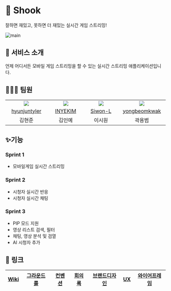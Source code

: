 # 🌠 Shook
잘하면 재밌고, 못하면 더 재밌는 실시간 게임 스트리밍!

![main](https://github.com/user-attachments/assets/aad96571-67f8-4933-ad5b-dd5e58501691)

## 👀 서비스 소개
언제 어디서든 모바일 게임 스트리밍을 할 수 있는 실시간 스트리밍 애플리케이션입니다.

## 🧑🏻‍💻 팀원

<table>
  <tr align=center>
    <td width="160px"><img src="https://avatars.githubusercontent.com/u/120548537?v=4"></td>
    <td width="160px"><img src="https://avatars.githubusercontent.com/u/131857557?v=4"></td>
    <td width="160px"><img src="https://avatars.githubusercontent.com/u/91936941?v=4"></td>
    <td width="160px"><img src="https://avatars.githubusercontent.com/u/48616183?v=4"></td>
  </tr>
  <tr align=center>
    <td width="160px"><a href="https://github.com/hyunjuntyler">hyunjuntyler</a></td>
    <td width="160px"><a href="https://github.com/INYEKIM">INYEKIM</a></td>
    <td width="160px"><a href="https://github.com/Siwon-L">Siwon-L</a></td>
    <td width="160px"><a href="https://github.com/yongbeomkwak">yongbeomkwak</a></td>
  </tr>
  <tr align=center>
    <td width="160px">김현준</td>
    <td width="160px">김인예</td>
    <td width="160px">이시원</td>
    <td width="160px">곽용범</td>
  </tr>
</table>

## ✨기능

### Sprint 1
- 모바일게임 실시간 스트리밍

### Sprint 2
- 시청자 실시간 반응
- 시청자 실시간 채팅

### Sprint 3
- PIP 모드 지원
- 영상 리스트 검색, 필터
- 채팅, 영상 분석 및 검열
- AI 시청자 추가

## 📝 링크

[Wiki](https://github.com/boostcampwm-2024/iOS08-Shook/wiki) | [그라운드 룰](https://github.com/boostcampwm-2024/iOS08-Shook/wiki/그라운드-룰) | [컨벤션](https://github.com/boostcampwm-2024/iOS08-Shook/wiki/깃-컨벤션) | [회의록](https://glacier-clerk-ea2.notion.site/12d3e69869be8084b1a2ca866607aa81?v=12d3e69869be80108898000c1d413efd&pvs=4) | [브랜드디자인](https://github.com/boostcampwm-2024/iOS08-Shook/wiki/BI) | [UX](https://github.com/boostcampwm-2024/iOS08-Shook/wiki/UX) | [와이어프레임](https://www.figma.com/design/hkrLldcqJ3roPELQa2TSib/Shook?node-id=0-1&t=xLGZhOqOlpR9fV2s-1) |
| -- | -- | -- | -- | -- | -- | -- |
